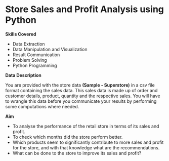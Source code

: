 # Store Sales and Profit Analysis using Python


**Skills Covered**

- Data Extraction <br>
- Data Manipulation and Visualization <br>
- Result Communication<br>
- Problem Solving<br>
- Python Programming<br>



**Data Description**

You are provided with the store data **(Sample - Superstore)** in a csv file format containing the sales data. This sales data is made up of order and customer details, product, quantity and the respective sales. You will have to wrangle this data before you communicate your results by performing some computations where needed.<br>

**Aim**<br>

- To analyse the performance of the retail store in terms of its sales and profit.<br>
- To check which months did the store perform better.<br>
- Which products seem to significantly contribute to more sales and profit for the store, and with that knowledge what are the recommendations.<br>
- What can be done to the store to improve its sales and profit?<br>


